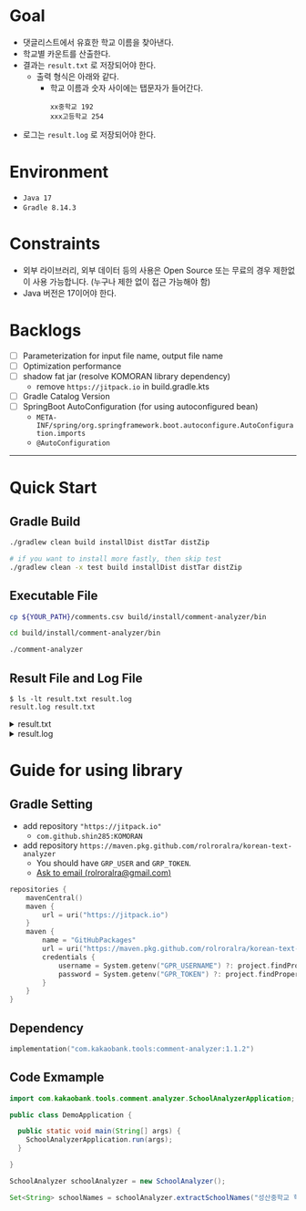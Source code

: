 # Goal
- 댓글리스트에서 유효한 학교 이름을 찾아낸다.
- 학교별 카운트를 산출한다.
- 결과는 `result.txt` 로 저장되어야 한다.
  - 출력 형식은 아래와 같다.
    - 학교 이름과 숫자 사이에는 탭문자가 들어간다.
      ```text
      xx중학교 192
      xxx고등학교 254
      ```
- 로그는 `result.log` 로 저장되어야 한다.

# Environment
- `Java 17`
- `Gradle 8.14.3`

# Constraints
- 외부 라이브러리, 외부 데이터 등의 사용은 Open Source 또는 무료의 경우 제한없이 사용 가능합니다. (누구나 제한 없이 접근 가능해야 함)
- Java 버전은 17이어야 한다.

# Backlogs
- [ ] Parameterization for input file name, output file name
- [ ] Optimization performance
- [ ] shadow fat jar (resolve KOMORAN library dependency)
  - remove `https://jitpack.io` in build.gradle.kts
- [ ] Gradle Catalog Version
- [ ] SpringBoot AutoConfiguration (for using autoconfigured bean)
  - `META-INF/spring/org.springframework.boot.autoconfigure.AutoConfiguration.imports`
  - `@AutoConfiguration`

---
# Quick Start
## Gradle Build
```bash
./gradlew clean build installDist distTar distZip

# if you want to install more fastly, then skip test
./gradlew clean -x test build installDist distTar distZip
```

## Executable File 
```bash
cp ${YOUR_PATH}/comments.csv build/install/comment-analyzer/bin

cd build/install/comment-analyzer/bin

./comment-analyzer

```

## Result File and Log File
```angular2html
$ ls -lt result.txt result.log
result.log result.txt
```

<details>
  <summary>result.txt</summary>

  <p>

```txt
영덕중학교      159
율현중학교      47
은행중학교      37
난우중학교      36
석우중학교      30
경기국제통상고등학교    26
대구여자상업고등학교    23
경원중학교      23
양덕여자중학교  23
대기고등학교    22
소하고등학교    22
태장중학교      22
하양여자중학교  15
고촌중학교      12
행신중학교      12
동두천여자중학교        11
명현중학교      11
목포하당중학교  10
강남중학교      10
대전글꽃중학교  9
잠신중학교      8
정화중학교      8
서울공연예술고등학교    8
대전가양중학교  7
부원여자중학교  7
삼호중학교      7
연무중학교      7
영천여자고등학교        7
개봉중학교      6
해강중학교      6
성남여자중학교  6
진선여자중학교  6
대부중학교      6
양청중학교      6
성수고등학교    6
명문고등학교    6
경산여자고등학교        5
문산중학교      5
천안월봉초등학교        5
영천여자중학교  4
신정중학교      4
안성여자중학교  4
온양중앙초등학교        3
화정중학교      3
홍익디자인고등학교      3
충북과학고등학교        3
세현고등학교    3
이충고등학교    3
월봉초등학교    3
명지중학교      3
동국대학교      3
문시중학교      3
송화초등학교    3
오금중학교      3
인제대학교      3
충렬여자중학교  3
성원중학교      2
서울송화초등학교        2
동대문중학교    2
수월중학교      2
문정초등학교    2
천안여자중학교  2
민족사관고등학교        2
원주삼육중학교  2
부산중앙중학교  2
서곶중학교      2
경북대학교사범대학부설중학교    2
서강대학교      2
병점중학교      2
청원중학교      2
은성중학교      2
상산고등학교    2
안곡중학교      2
천안용곡초등학교        2
부양초등학교    2
제물포여자중학교        2
창일중학교      2
상지여자고등학교        2
광양마동초등학교        2
중앙여자중학교  2
김포여자중학교  2
창덕여자고등학교        2
대전용운중학교  1
경남관광고등학교        1
용운중학교      1
석정여자중학교  1
장평중학교      1
인천약산초등학교        1
옥동중학교      1
태종대중학교    1
국립전통예술중학교      1
경북대학교      1
발산중학교      1
경주여자중학교  1
금곡고등학교    1
부천여자중학교  1
화북초등학교    1
고운초등학교    1
양동여자중학교  1
포항제철중학교  1
당곡중학교      1
신일비즈니스고등학교    1
함지고등학교    1
인천체육고등학교        1
도농초등학교    1
문화고등학교    1
인천해원초등학교        1
양영중학교      1
용문중학교      1
조원중학교      1
비전중학교      1
푸른중학교      1
문수고등학교    1
거창여자중학교  1
한내여자중학교  1
계성고등학교    1
이목중학교      1
모현중학교      1
대구운암초등학교        1
근명중학교      1
대전탄방중학교  1
부산가톨릭대학교        1
부곡여자중학교  1
김포고등학교    1
중앙여자고등학교        1
진주고등학교    1
오산정보고등학교        1
동덕여자대학교  1
경안여자중학교  1
장호원중학교    1
유신고등학교    1
구리고등학교    1
봉개초등학교    1
천안봉서중학교  1
부곡중학교      1
우석중학교      1
인천청라중학교  1
강원중학교      1
상원중학교      1
대구가톨릭대학교        1
구갈초등학교    1
김천대학교      1
홍익대학교      1
가락중학교      1
김해중앙여자중학교      1
호원고등학교    1
성화중학교      1
동학중학교      1
창현고등학교    1
정화여자고등학교        1
부산예술중학교  1
예산여자중학교  1
부천중학교      1
토현중학교      1
동주여자중학교  1
성남고등학교    1
영문중학교      1
상산초등학교    1
평택안일초등학교        1
양당초등학교    1
과천중학교      1
청량중학교      1
가재울중학교    1
아미초등학교    1
후평중학교      1
선린인터넷고등학교      1
인천송도초등학교        1
예일여자중학교  1
서정중학교      1
인천청라초등학교        1
문선초등학교    1
송도중학교      1
인하대학교      1
수지중학교      1
도담중학교      1
영운중학교      1
용원중학교      1
성신여자대학교  1
청라중학교      1
서천중학교      1
성일중학교      1
삼괴고등학교    1
운암초등학교    1
창원여자고등학교        1
만월중학교      1
서산석림중학교  1
대전전민고등학교        1
성당중학교      1
동수영중학교    1
구일중학교      1
창덕여자중학교  1
수원다산중학교  1
신반포중학교    1
궁내중학교      1
명륜초등학교    1
증평초등학교    1
가톨릭대학교    1
배문중학교      1
신연중학교      1
광주숭일중학교  1
전주동중학교    1
```

  </p>

</details>

<details>
  <summary>result.log</summary>

  <p>


```log
SLF4J(I): Connected with provider of type [ch.qos.logback.classic.spi.LogbackServiceProvider]
19:23:55.380 [main] INFO  c.k.t.c.a.SchoolAnalyzerApplication - 학교명 분석 시작
19:23:57.344 [main] INFO  c.k.t.c.a.csv.DefaultCsvReader - CSV 파일 읽기 시작: comments.csv
19:23:57.433 [main] INFO  c.k.t.c.a.csv.DefaultCsvReader - CSV 파일 읽기 완료: comments.csv
19:24:00.955 [main] INFO  c.k.t.c.analyzer.SchoolAnalyzer - 발견된 고유 학교 이름 수: 201
19:24:00.956 [main] INFO  c.k.t.c.analyzer.SchoolAnalyzer - 전체 댓글 수: 1000
19:24:00.956 [main] INFO  c.k.t.c.analyzer.SchoolAnalyzer - 학교 이름이 포함된 댓글 수: 853
19:24:00.962 [main] INFO  c.k.t.c.analyzer.SchoolAnalyzer - 0개 학교가 포함된 댓글: 147
19:24:00.963 [main] INFO  c.k.t.c.analyzer.SchoolAnalyzer - 1개 학교가 포함된 댓글: 821
19:24:00.963 [main] INFO  c.k.t.c.analyzer.SchoolAnalyzer - 2개 학교가 포함된 댓글: 10
19:24:00.963 [main] INFO  c.k.t.c.analyzer.SchoolAnalyzer - 3개 학교가 포함된 댓글: 22
19:24:00.963 [main] INFO  c.k.t.c.a.csv.DefaultResultWriter - 결과 파일 작성 시작: result.txt
19:24:00.971 [main] INFO  c.k.t.c.a.csv.DefaultResultWriter -   1. 영덕중학교 - 159건
19:24:00.972 [main] INFO  c.k.t.c.a.csv.DefaultResultWriter -   2. 율현중학교 - 47건
19:24:00.972 [main] INFO  c.k.t.c.a.csv.DefaultResultWriter -   3. 은행중학교 - 37건
19:24:00.972 [main] INFO  c.k.t.c.a.csv.DefaultResultWriter -   4. 난우중학교 - 36건
19:24:00.972 [main] INFO  c.k.t.c.a.csv.DefaultResultWriter -   5. 석우중학교 - 30건
19:24:00.972 [main] INFO  c.k.t.c.a.csv.DefaultResultWriter -   6. 경기국제통상고등학교 - 26건
19:24:00.972 [main] INFO  c.k.t.c.a.csv.DefaultResultWriter -   7. 대구여자상업고등학교 - 23건
19:24:00.972 [main] INFO  c.k.t.c.a.csv.DefaultResultWriter -   8. 경원중학교 - 23건
19:24:00.972 [main] INFO  c.k.t.c.a.csv.DefaultResultWriter -   9. 양덕여자중학교 - 23건
19:24:00.972 [main] INFO  c.k.t.c.a.csv.DefaultResultWriter -   10. 대기고등학교 - 22건
19:24:00.972 [main] INFO  c.k.t.c.a.csv.DefaultResultWriter - 결과 파일 작성 완료: result.txt
19:24:00.972 [main] INFO  c.k.t.c.a.SchoolAnalyzerApplication - 학교명 분석 완료
```

  </p>

</details>

# Guide for using library
## Gradle Setting
- add repository `"https://jitpack.io"` 
  - `com.github.shin285:KOMORAN` 
- add repository `https://maven.pkg.github.com/rolroralra/korean-text-analyzer`
  - You should have `GRP_USER` and `GRP_TOKEN`.
  - [Ask to email (rolroralra@gmail.com)](mailto:rolroralra@gmail.com)

```kotlin
repositories {
	mavenCentral()
	maven {
		url = uri("https://jitpack.io")
	}
	maven {
		name = "GitHubPackages"
		url = uri("https://maven.pkg.github.com/rolroralra/korean-text-analyzer")
		credentials {
			username = System.getenv("GPR_USERNAME") ?: project.findProperty("gpr.user") as String?
			password = System.getenv("GPR_TOKEN") ?: project.findProperty("gpr.token") as String?
		}
	}
}
```

## Dependency
```kotlin
implementation("com.kakaobank.tools:comment-analyzer:1.1.2")
```

## Code Exmample
```java
import com.kakaobank.tools.comment.analyzer.SchoolAnalyzerApplication;

public class DemoApplication {

  public static void main(String[] args) {
    SchoolAnalyzerApplication.run(args);
  }

}
```

```java
SchoolAnalyzer schoolAnalyzer = new SchoolAnalyzer();

Set<String> schoolNames = schoolAnalyzer.extractSchoolNames("성산중학교 학생입니다!");
```
